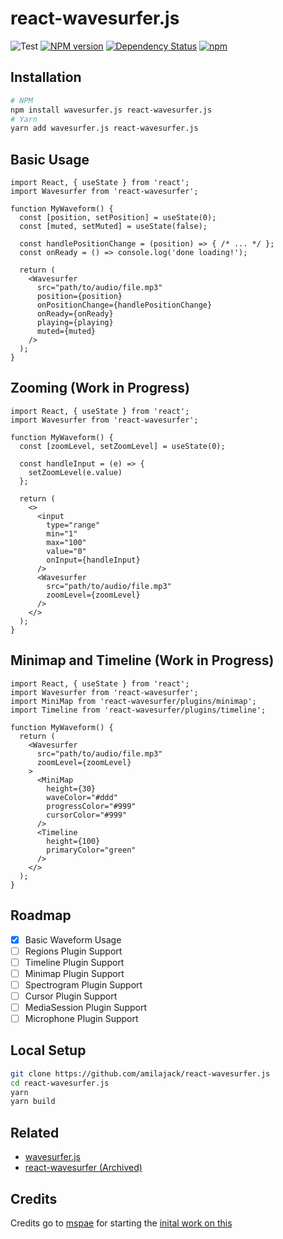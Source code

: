 react-wavesurfer.js
===================

![Test](https://github.com/amilajack/react-wavesurfer/workflows/Test/badge.svg)
[![NPM version](https://badge.fury.io/js/react-wavesurfer.js.svg)](http://badge.fury.io/js/react-wavesurfer.js)
[![Dependency Status](https://img.shields.io/david/amilajack/react-wavesurfer.js.svg)](https://david-dm.org/amilajack/react-wavesurfer.js)
[![npm](https://img.shields.io/npm/dm/react-wavesurfer.js.svg)](https://npm-stat.com/charts.html?package=react-wavesurfer.js)

## Installation

```bash
# NPM
npm install wavesurfer.js react-wavesurfer.js
# Yarn
yarn add wavesurfer.js react-wavesurfer.js
```

## Basic Usage

```tsx
import React, { useState } from 'react';
import Wavesurfer from 'react-wavesurfer';

function MyWaveform() {
  const [position, setPosition] = useState(0);
  const [muted, setMuted] = useState(false);

  const handlePositionChange = (position) => { /* ... */ };
  const onReady = () => console.log('done loading!');

  return (
    <Wavesurfer
      src="path/to/audio/file.mp3"
      position={position}
      onPositionChange={handlePositionChange}
      onReady={onReady}
      playing={playing}
      muted={muted}
    />
  );
}
```

## Zooming (Work in Progress)

```tsx
import React, { useState } from 'react';
import Wavesurfer from 'react-wavesurfer';

function MyWaveform() {
  const [zoomLevel, setZoomLevel] = useState(0);

  const handleInput = (e) => {
    setZoomLevel(e.value)
  };

  return (
    <>
      <input
        type="range"
        min="1"
        max="100"
        value="0"
        onInput={handleInput}
      />
      <Wavesurfer
        src="path/to/audio/file.mp3"
        zoomLevel={zoomLevel}
      />
    </>
  );
}
```

## Minimap and Timeline (Work in Progress)

```tsx
import React, { useState } from 'react';
import Wavesurfer from 'react-wavesurfer';
import MiniMap from 'react-wavesurfer/plugins/minimap';
import Timeline from 'react-wavesurfer/plugins/timeline';

function MyWaveform() {
  return (
    <Wavesurfer
      src="path/to/audio/file.mp3"
      zoomLevel={zoomLevel}
    >
      <MiniMap
        height={30}
        waveColor="#ddd"
        progressColor="#999"
        cursorColor="#999"
      />
      <Timeline
        height={100}
        primaryColor="green"
      />
    </>
  );
}
```

## Roadmap

- [x] Basic Waveform Usage
- [ ] Regions Plugin Support
- [ ] Timeline Plugin Support
- [ ] Minimap Plugin Support
- [ ] Spectrogram Plugin Support
- [ ] Cursor Plugin Support
- [ ] MediaSession Plugin Support
- [ ] Microphone Plugin Support

## Local Setup

```bash
git clone https://github.com/amilajack/react-wavesurfer.js
cd react-wavesurfer.js
yarn
yarn build
```

## Related

* [wavesurfer.js](https://github.com/katspaugh/wavesurfer.js)
* [react-wavesurfer (Archived)](https://github.com/mspae/react-wavesurfer)

## Credits

Credits go to [mspae](https://github.com/mspae) for starting the [inital work on this](https://github.com/mspae/react-wavesurfer)
